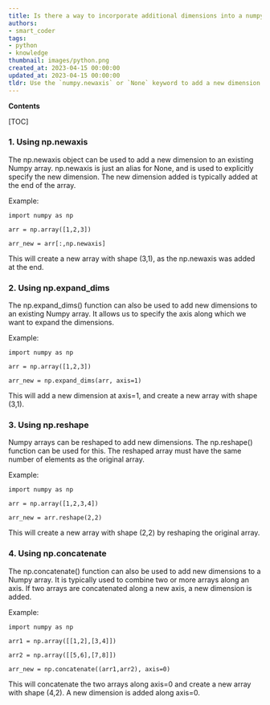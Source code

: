 ```yaml
---
title: Is there a way to incorporate additional dimensions into a numpy array?
authors:
- smart_coder
tags:
- python
- knowledge
thumbnail: images/python.png
created_at: 2023-04-15 00:00:00
updated_at: 2023-04-15 00:00:00
tldr: Use the `numpy.newaxis` or `None` keyword to add a new dimension to a Numpy array.
---
```


**Contents**

[TOC]

### 1. Using np.newaxis

The np.newaxis object can be used to add a new dimension to an existing Numpy array. np.newaxis is just an alias for None, and is used to explicitly specify the new dimension. The new dimension added is typically added at the end of the array. 

Example:

`import numpy as np`

`arr = np.array([1,2,3])`

`arr_new = arr[:,np.newaxis]`

This will create a new array with shape (3,1), as the np.newaxis was added at the end.

### 2. Using np.expand_dims

The np.expand_dims() function can also be used to add new dimensions to an existing Numpy array. It allows us to specify the axis along which we want to expand the dimensions. 

Example:

`import numpy as np`

`arr = np.array([1,2,3])`

`arr_new = np.expand_dims(arr, axis=1)`

This will add a new dimension at axis=1, and create a new array with shape (3,1).

### 3. Using np.reshape

Numpy arrays can be reshaped to add new dimensions. The np.reshape() function can be used for this. The reshaped array must have the same number of elements as the original array. 

Example:

`import numpy as np`

`arr = np.array([1,2,3,4])`

`arr_new = arr.reshape(2,2)`

This will create a new array with shape (2,2) by reshaping the original array. 

### 4. Using np.concatenate

The np.concatenate() function can also be used to add new dimensions to a Numpy array. It is typically used to combine two or more arrays along an axis. If two arrays are concatenated along a new axis, a new dimension is added. 

Example:

`import numpy as np`

`arr1 = np.array([[1,2],[3,4]])`

`arr2 = np.array([[5,6],[7,8]])`

`arr_new = np.concatenate((arr1,arr2), axis=0)`

This will concatenate the two arrays along axis=0 and create a new array with shape (4,2). A new dimension is added along axis=0.
